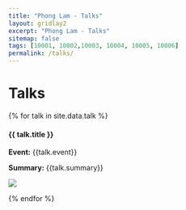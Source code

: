 ```yaml
---
title: "Phong Lam - Talks"
layout: gridlay2
excerpt: "Phong Lam - Talks"
sitemap: false
tags: [10001, 10002,10003, 10004, 10005, 10006]
permalink: /talks/
---
```


# Talks

{% for talk in site.data.talk %}

<div class="row">
<div class="well">

#### {{ talk.title }} 

**Event:** {{talk.event}}

**Summary:** {{talk.summary}}

<img src="{{ site.url }}{{ site.baseurl }}/assets/presentations/{{ talk.presentation }}" class="img-responsive" width="{{ theme-item.width }}" style="float: top"/>

</div>
</div>

{% endfor %}
